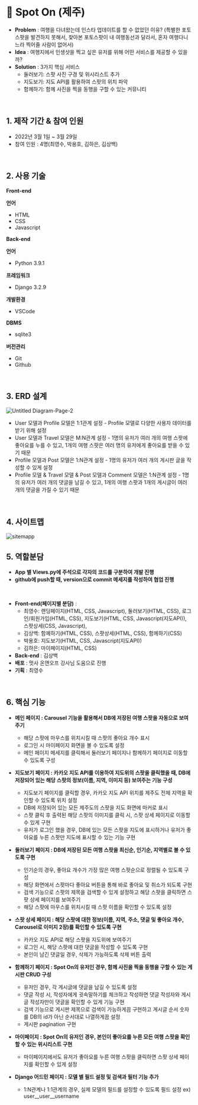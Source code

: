 # :pushpin: Spot On (제주)

- **Problem** : 여행을 다녀왔는데 인스타 업데이트를 할 수 없었던 이유? (특별한 포토스팟을 발견하지 못해서, 찾아본 포토스팟이 내 여행동선과 달라서, 혼자 여행다니느라 찍어줄 사람이 없어서)
- **Idea** : 여행지에서 인생샷을 찍고 싶은 유저를 위해 어떤 서비스를 제공할 수 있을까? 
- **Solution** : 3가지 핵심 서비스 
  - 둘러보기: 스팟 사진 구경 및 위시리스트 추가
  - 지도보기: 지도 API를 활용하여 스팟의 위치 파악
  - 함께하기: 함께 사진을 찍을 동행을 구할 수 있는 커뮤니티
<br>

## 1. 제작 기간 & 참여 인원
- 2022년 3월 1일 ~ 3월 29일
- 참여 인원 : 4명(최영수, 박용호, 김하은, 김상백)
<br>

## 2. 사용 기술
**Front-end**

**언어**
- HTML
- CSS
- Javascript

**Back-end**       

**언어**
- Python 3.9.1 

**프레임워크**
- Django 3.2.9

**개발환경**
- VSCode

**DBMS**
- sqlite3

**버전관리**
- Git
- Github

<br>

## 3. ERD 설계
![Untitled Diagram-Page-2](https://user-images.githubusercontent.com/95380638/158016517-a66ea04a-97ca-46b2-832c-ad502ed4d7be.png)

- User 모델과 Profile 모델은 1:1관계 설정 - Profile 모델로 다양한 사용자 데이터를 받기 위해 설정
- User 모델과 Travel 모델은 M:N관계 설정 - 1명의 유저가 여러 개의 여행 스팟에 좋아요를 누를 수 있고, 1개의 여행 스팟은 여러 명의 유저에게 좋아요를 받을 수 있기 때문
- Profile 모델과 Post 모델은 1:N관계 설정 - 1명의 유저가 여러 개의 게시판 글을 작성할 수 있게 설정
- Profile 모델 & Travel 모델 & Post 모델과 Comment 모델은 1:N관계 설정 - 1명의 유저가 여러 개의 댓글을 남길 수 있고, 1개의 여행 스팟과 1개의 게시글이 여러 개의 댓글을 가질 수 있기 때문
<br>

## 4. 사이트맵 
![sitemapp](https://user-images.githubusercontent.com/97776406/160767228-0b59c2d0-fc55-4adf-855d-9cbe17a5463a.svg)
<br>

## 5. 역할분담
- **App 별 Views.py에 주석으로 각자의 코드를 구분하여 개발 진행**
- **github에 push할 때, version으로 commit 메세지를 작성하여 협업 진행** 

<br>

- **Front-end(페이지별 분담)** :
  - 최영수: 랜딩페이지(HTML, CSS, Javascript), 둘러보기(HTML, CSS), 로그인/회원가입(HTML, CSS), 지도보기(HTML, CSS, Javascript(지도API)), 스팟상세(CSS, Javascript), 
  - 김상백: 함께하기(HTML, CSS), 스팟상세(HTML, CSS), 함께하기(CSS)
  - 박용호: 지도보기(HTML, CSS, Javascript(지도API))
  - 김하은: 마이페이지(HTML, CSS)
- **Back-end** : 김상백
- **배포** : 멋사 온앤오프 강사님 도움으로 진행
- **기획** : 최영수
<br>

## 6. 핵심 기능
- **메인 페이지 : Carousel 기능을 활용해서 DB에 저장된 여행 스팟을 자동으로 보여주기**    
  - 해당 스팟에 마우스를 위치시킬 때 스팟의 좋아요 개수 표시
  - 로그인 시 마이페이지 화면을 볼 수 있도록 설정
  - 메인 페이지 메세지를 클릭해서 둘러보기 페이지나 함께하기 페이지로 이동할 수 있도록 구성

- **지도보기 페이지 : 카카오 지도 API를 이용하여 지도위의 스팟을 클릭했을 때, DB에 저장되어 있는 해당 스팟의 정보(이름, 지역, 이미지 등) 보여주는 기능 구성**   
  - 지도보기 페이지를 클릭할 경우, 카카오 지도 API 위치를 제주도 전체 지역을 확인할 수 있도록 위치 설정
  - DB에 저장되어 있는 모든 제주도의 스팟을 지도 화면에 마커로 표시
  - 스팟 클릭 후 출력된 해당 스팟의 이미지를 클릭 시, 스팟 상세 페이지로 이동할 수 있게 구현
  - 유저가 로그인 했을 경우, DB에 있는 모든 스팟을 지도에 표시하거나 유저가 좋아요를 누른 스팟만 지도에 표시할 수 있는 기능 구현

- **둘러보기 페이지 : DB에 저장된 모든 여행 스팟을 최신순, 인기순, 지역별로 볼 수 있도록 구현**    
  - 인기순의 경우, 좋아요 개수가 가장 많은 여행 스팟순으로 정렬될 수 있도록 구성
  - 해당 화면에서 스팟마다 좋아요 버튼을 통해 바로 좋아요 및 취소가 되도록 구현
  - 검색 기능으로 스팟의 제목을 검색할 수 있게 설정하고 해당 스팟을 클릭하면 스팟 상세 페이지를 보여주기
  - 해당 스팟에 마우스를 위치시킬 때 스팟 이름을 확인할 수 있도록 설정

- **스팟 상세 페이지 : 해당 스팟에 대한 정보(이름, 지역, 주소, 댓글 및 좋아요 개수, Carousel로 이미지 2장)를 확인할 수 있도록 구현**    
  - 카카오 지도 API로 해당 스팟을 지도위에 보여주기
  - 로그인 시, 해당 스팟에 대한 댓글을 작성할 수 있도록 구현
  - 본인이 남긴 댓글일 경우, 삭제가 가능하도록 삭제 버튼 출력

- **함께하기 페이지 : Spot On의 유저인 경우, 함께 사진을 찍을 동행을 구할 수 있는 게시판 CRUD 구성**    
  - 유저인 경우, 각 게시글에 댓글을 남길 수 있도록 설정 
  - 댓글 작성 시, 작성자에게 귓속말하기를 체크하고 작성하면 댓글 작성자와 게시글 작성자만이 댓글을 확인할 수 있게 기능 구현
  - 검색 기능으로 게시판 제목으로 검색이 가능하게끔 구현하고 게시글 순서 숫자를 DB의 id가 아닌 순서대로 나열하게끔 설정    
  - 게시판 pagination 구현

- **마이페이지 : Spot On의 유저인 경우, 본인이 좋아요를 누른 모든 여행 스팟을 확인할 수 있는 위시리스트 구현**   
  - 마이페이지에서도 유저가 좋아요를 누른 여행 스팟을 클릭하면 스팟 상세 페이지를 확인할 수 있게 설정

- **Django 어드민 페이지 : 모델 별 필드 설정 및 검색과 필터 기능 추가**
  - 1:N관계나 1:1관계의 경우, 실제 모델의 필드를 설정할 수 있도록 필드 설정 ex) user__user__username
